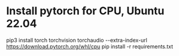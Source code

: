 # Install pytorch for CPU, Ubuntu 22.04
pip3 install torch torchvision torchaudio --extra-index-url https://download.pytorch.org/whl/cpu
pip install -r requirements.txt